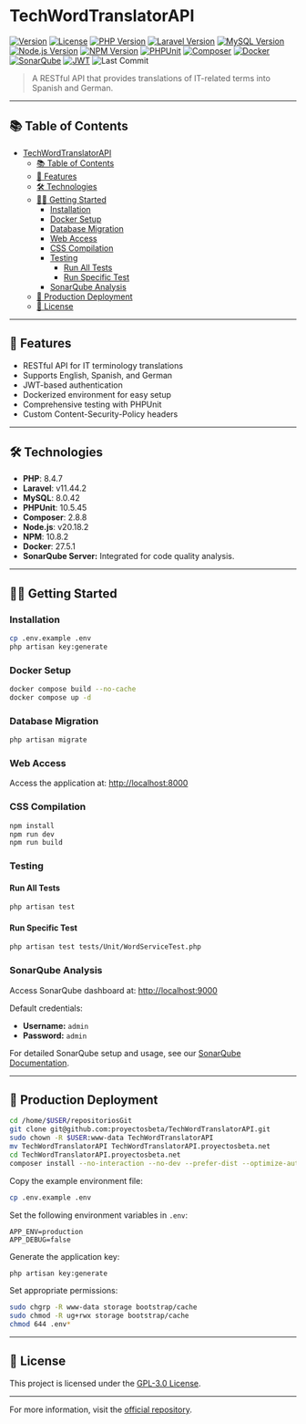 # TechWordTranslatorAPI

[![Version](https://img.shields.io/badge/Version-1.10.0-blue.svg)](https://github.com/proyectosbeta/TechWordTranslatorAPI)
[![License](https://img.shields.io/badge/license-GPL%20v3-blue.svg)](LICENSE)
[![PHP Version](https://img.shields.io/badge/PHP-8.4.7-blue.svg)](https://www.php.net/)
[![Laravel Version](https://img.shields.io/badge/Laravel-11.44.2-green.svg)](https://laravel.com/)
[![MySQL Version](https://img.shields.io/badge/MySQL-8.0.42-orange.svg?logo=mysql&logoColor=white)](https://www.mysql.com/)
[![Node.js Version](https://img.shields.io/badge/Node.js-v20.18.2-green.svg?logo=node.js&logoColor=white)](https://nodejs.org/)
[![NPM Version](https://img.shields.io/badge/NPM-10.8.2-red.svg?logo=npm&logoColor=white)](https://www.npmjs.com/)
[![PHPUnit](https://img.shields.io/badge/PHPUnit-10.5.45-blue?logo=php&logoColor=white)](https://phpunit.de/)
[![Composer](https://img.shields.io/badge/Composer-2.8.8-885630?logo=composer&logoColor=white)](https://getcomposer.org/)
[![Docker](https://img.shields.io/badge/docker-ready-blue?logo=docker)](https://www.docker.com/)
[![SonarQube](https://img.shields.io/badge/SonarQube-Latest-orange?logo=sonarqube)](http://localhost:9000)
[![JWT](https://img.shields.io/badge/JWT-Authentication-000000?logo=jsonwebtokens&logoColor=white)](https://jwt.io/)
![Last Commit](https://img.shields.io/github/last-commit/proyectosbeta/TechWordTranslatorAPI?logo=git&logoColor=white)

> A RESTful API that provides translations of IT-related terms into Spanish and German.

---

## 📚 Table of Contents

- [TechWordTranslatorAPI](#techwordtranslatorapi)
  - [📚 Table of Contents](#-table-of-contents)
  - [🚀 Features](#-features)
  - [🛠️ Technologies](#️-technologies)
  - [🧑‍💻 Getting Started](#-getting-started)
    - [Installation](#installation)
    - [Docker Setup](#docker-setup)
    - [Database Migration](#database-migration)
    - [Web Access](#web-access)
    - [CSS Compilation](#css-compilation)
    - [Testing](#testing)
      - [Run All Tests](#run-all-tests)
      - [Run Specific Test](#run-specific-test)
    - [SonarQube Analysis](#sonarqube-analysis)
  - [🚀 Production Deployment](#-production-deployment)
  - [📄 License](#-license)

---

## 🚀 Features

- RESTful API for IT terminology translations
- Supports English, Spanish, and German
- JWT-based authentication
- Dockerized environment for easy setup
- Comprehensive testing with PHPUnit
- Custom Content-Security-Policy headers

---

## 🛠️ Technologies

- **PHP**: 8.4.7
- **Laravel**: v11.44.2
- **MySQL**: 8.0.42
- **PHPUnit**: 10.5.45
- **Composer**: 2.8.8
- **Node.js**: v20.18.2
- **NPM**: 10.8.2
- **Docker**: 27.5.1
- **SonarQube Server:** Integrated for code quality analysis.

---

## 🧑‍💻 Getting Started

### Installation

```bash
cp .env.example .env
php artisan key:generate
```

### Docker Setup

```bash
docker compose build --no-cache
docker compose up -d
```

### Database Migration

```bash
php artisan migrate
```

### Web Access

Access the application at: [http://localhost:8000](http://localhost:8000)

### CSS Compilation

```bash
npm install
npm run dev
npm run build
```

### Testing

#### Run All Tests

```bash
php artisan test
```

#### Run Specific Test

```bash
php artisan test tests/Unit/WordServiceTest.php
```

### SonarQube Analysis

Access SonarQube dashboard at: [http://localhost:9000](http://localhost:9000)

Default credentials:
- **Username:** `admin`
- **Password:** `admin`

For detailed SonarQube setup and usage, see our [SonarQube Documentation](docs/development/sonarqube.md).

---

## 🚀 Production Deployment

```bash
cd /home/$USER/repositoriosGit
git clone git@github.com:proyectosbeta/TechWordTranslatorAPI.git
sudo chown -R $USER:www-data TechWordTranslatorAPI
mv TechWordTranslatorAPI TechWordTranslatorAPI.proyectosbeta.net
cd TechWordTranslatorAPI.proyectosbeta.net
composer install --no-interaction --no-dev --prefer-dist --optimize-autoloader
```

Copy the example environment file:

```bash
cp .env.example .env
```

Set the following environment variables in `.env`:

```
APP_ENV=production
APP_DEBUG=false
```

Generate the application key:

```bash
php artisan key:generate
```

Set appropriate permissions:

```bash
sudo chgrp -R www-data storage bootstrap/cache
sudo chmod -R ug+rwx storage bootstrap/cache
chmod 644 .env*
```

---

## 📄 License

This project is licensed under the [GPL-3.0 License](LICENSE).

---

For more information, visit the [official repository](https://github.com/proyectosbeta/TechWordTranslatorAPI/tree/refactor/code).